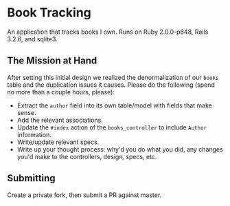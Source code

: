 # Book Tracking

 An application that tracks books I own. Runs on Ruby 2.0.0-p648, Rails 3.2.6,
 and sqlite3.

## The Mission at Hand

After setting this initial design we realized the denormalization
of our `books` table and the duplication issues it causes. Please
do the following (spend no more than a couple hours, please):

* Extract the `author` field into its own table/model with fields
that make sense.
* Add the relevant associations.
* Update the `#index` action of the `books_controller` to 
include `Author` information.
* Write/update relevant specs.
* Write up your thought process: why'd you do what you did,
any changes you'd make to the controllers, design, specs, etc.

## Submitting

Create a private fork, then submit a PR against master.
